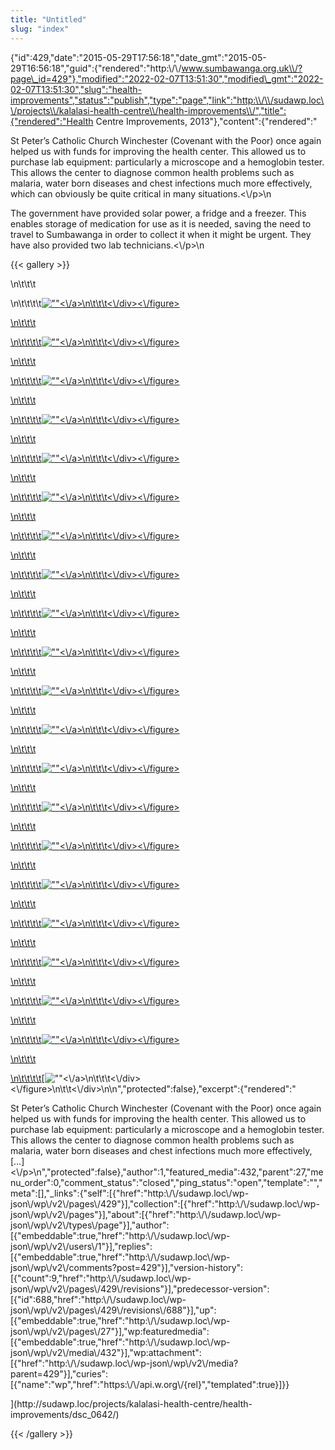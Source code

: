 ```yaml
---
title: "Untitled"
slug: "index"
---
```


{"id":429,"date":"2015-05-29T17:56:18","date\_gmt":"2015-05-29T16:56:18","guid":{"rendered":"http:\\/\\/www.sumbawanga.org.uk\\/?page\_id=429"},"modified":"2022-02-07T13:51:30","modified\_gmt":"2022-02-07T13:51:30","slug":"health-improvements","status":"publish","type":"page","link":"http:\\/\\/sudawp.loc\\/projects\\/kalalasi-health-centre\\/health-improvements\\/","title":{"rendered":"Health Centre Improvements, 2013"},"content":{"rendered":"

St Peter’s Catholic Church Winchester (Covenant with the Poor) once again helped us with funds for improving the health center. This allowed us to purchase lab equipment: particularly a microscope and a hemoglobin tester. This allows the center to diagnose common health problems such as malaria, water born diseases and chest infections much more effectively, which can obviously be quite critical in many situations.<\\/p>\\n

The government have provided solar power, a fridge and a freezer. This enables storage of medication for use as it is needed, saving the need to travel to Sumbawanga in order to collect it when it might be urgent. They have also provided two lab technicians.<\\/p>\\n

{{< gallery >}}


\\n\\t\\t\\t

\\n\\t\\t\\t\\t[![\"\"](\"http:\/\/sudawp.loc\/wp-content\/2015\/05\/DSC_0604-150x150.jpg\")<\\/a>\\n\\t\\t\\t<\\/div><\\/figure>](http:\/\/sudawp.loc\/projects\/kalalasi-health-centre\/health-improvements\/dsc_0604\/)

[\\n\\t\\t\\t](http:\/\/sudawp.loc\/projects\/kalalasi-health-centre\/health-improvements\/dsc_0604\/)

[\\n\\t\\t\\t\\t](http:\/\/sudawp.loc\/projects\/kalalasi-health-centre\/health-improvements\/dsc_0604\/)[![\"\"](\"http:\/\/sudawp.loc\/wp-content\/2015\/05\/DSC_0607-150x150.jpg\")<\\/a>\\n\\t\\t\\t<\\/div><\\/figure>](http:\/\/sudawp.loc\/projects\/kalalasi-health-centre\/health-improvements\/dsc_0607\/)

[\\n\\t\\t\\t](http:\/\/sudawp.loc\/projects\/kalalasi-health-centre\/health-improvements\/dsc_0607\/)

[\\n\\t\\t\\t\\t](http:\/\/sudawp.loc\/projects\/kalalasi-health-centre\/health-improvements\/dsc_0607\/)[![\"\"](\"http:\/\/sudawp.loc\/wp-content\/2015\/05\/DSC_0608-150x150.jpg\")<\\/a>\\n\\t\\t\\t<\\/div><\\/figure>](http:\/\/sudawp.loc\/projects\/kalalasi-health-centre\/health-improvements\/dsc_0608\/)

[\\n\\t\\t\\t](http:\/\/sudawp.loc\/projects\/kalalasi-health-centre\/health-improvements\/dsc_0608\/)

[\\n\\t\\t\\t\\t](http:\/\/sudawp.loc\/projects\/kalalasi-health-centre\/health-improvements\/dsc_0608\/)[![\"\"](\"http:\/\/sudawp.loc\/wp-content\/2015\/05\/DSC_0603-150x150.jpg\")<\\/a>\\n\\t\\t\\t<\\/div><\\/figure>](http:\/\/sudawp.loc\/projects\/kalalasi-health-centre\/health-improvements\/dsc_0603\/)

[\\n\\t\\t\\t](http:\/\/sudawp.loc\/projects\/kalalasi-health-centre\/health-improvements\/dsc_0603\/)

[\\n\\t\\t\\t\\t](http:\/\/sudawp.loc\/projects\/kalalasi-health-centre\/health-improvements\/dsc_0603\/)[![\"\"](\"http:\/\/sudawp.loc\/wp-content\/2015\/05\/DSC_0610-150x150.jpg\")<\\/a>\\n\\t\\t\\t<\\/div><\\/figure>](http:\/\/sudawp.loc\/projects\/kalalasi-health-centre\/health-improvements\/dsc_0610\/)

[\\n\\t\\t\\t](http:\/\/sudawp.loc\/projects\/kalalasi-health-centre\/health-improvements\/dsc_0610\/)

[\\n\\t\\t\\t\\t](http:\/\/sudawp.loc\/projects\/kalalasi-health-centre\/health-improvements\/dsc_0610\/)[![\"\"](\"http:\/\/sudawp.loc\/wp-content\/2015\/05\/DSC_0611-150x150.jpg\")<\\/a>\\n\\t\\t\\t<\\/div><\\/figure>](http:\/\/sudawp.loc\/projects\/kalalasi-health-centre\/health-improvements\/dsc_0611\/)

[\\n\\t\\t\\t](http:\/\/sudawp.loc\/projects\/kalalasi-health-centre\/health-improvements\/dsc_0611\/)

[\\n\\t\\t\\t\\t](http:\/\/sudawp.loc\/projects\/kalalasi-health-centre\/health-improvements\/dsc_0611\/)[![\"\"](\"http:\/\/sudawp.loc\/wp-content\/2015\/05\/DSC_0615-150x150.jpg\")<\\/a>\\n\\t\\t\\t<\\/div><\\/figure>](http:\/\/sudawp.loc\/projects\/kalalasi-health-centre\/health-improvements\/dsc_0615\/)

[\\n\\t\\t\\t](http:\/\/sudawp.loc\/projects\/kalalasi-health-centre\/health-improvements\/dsc_0615\/)

[\\n\\t\\t\\t\\t](http:\/\/sudawp.loc\/projects\/kalalasi-health-centre\/health-improvements\/dsc_0615\/)[![\"\"](\"http:\/\/sudawp.loc\/wp-content\/2015\/05\/DSC_0616-150x150.jpg\")<\\/a>\\n\\t\\t\\t<\\/div><\\/figure>](http:\/\/sudawp.loc\/projects\/kalalasi-health-centre\/health-improvements\/dsc_0616\/)

[\\n\\t\\t\\t](http:\/\/sudawp.loc\/projects\/kalalasi-health-centre\/health-improvements\/dsc_0616\/)

[\\n\\t\\t\\t\\t](http:\/\/sudawp.loc\/projects\/kalalasi-health-centre\/health-improvements\/dsc_0616\/)[![\"\"](\"http:\/\/sudawp.loc\/wp-content\/2015\/05\/DSC_0620-150x150.jpg\")<\\/a>\\n\\t\\t\\t<\\/div><\\/figure>](http:\/\/sudawp.loc\/projects\/kalalasi-health-centre\/health-improvements\/dsc_0620\/)

[\\n\\t\\t\\t](http:\/\/sudawp.loc\/projects\/kalalasi-health-centre\/health-improvements\/dsc_0620\/)

[\\n\\t\\t\\t\\t](http:\/\/sudawp.loc\/projects\/kalalasi-health-centre\/health-improvements\/dsc_0620\/)[![\"\"](\"http:\/\/sudawp.loc\/wp-content\/2015\/05\/DSC_0624-150x150.jpg\")<\\/a>\\n\\t\\t\\t<\\/div><\\/figure>](http:\/\/sudawp.loc\/projects\/kalalasi-health-centre\/health-improvements\/dsc_0624\/)

[\\n\\t\\t\\t](http:\/\/sudawp.loc\/projects\/kalalasi-health-centre\/health-improvements\/dsc_0624\/)

[\\n\\t\\t\\t\\t](http:\/\/sudawp.loc\/projects\/kalalasi-health-centre\/health-improvements\/dsc_0624\/)[![\"\"](\"http:\/\/sudawp.loc\/wp-content\/2015\/05\/DSC_0625-150x150.jpg\")<\\/a>\\n\\t\\t\\t<\\/div><\\/figure>](http:\/\/sudawp.loc\/projects\/kalalasi-health-centre\/health-improvements\/dsc_0625\/)

[\\n\\t\\t\\t](http:\/\/sudawp.loc\/projects\/kalalasi-health-centre\/health-improvements\/dsc_0625\/)

[\\n\\t\\t\\t\\t](http:\/\/sudawp.loc\/projects\/kalalasi-health-centre\/health-improvements\/dsc_0625\/)[![\"\"](\"http:\/\/sudawp.loc\/wp-content\/2015\/05\/DSC_0628-150x150.jpg\")<\\/a>\\n\\t\\t\\t<\\/div><\\/figure>](http:\/\/sudawp.loc\/projects\/kalalasi-health-centre\/health-improvements\/dsc_0628\/)

[\\n\\t\\t\\t](http:\/\/sudawp.loc\/projects\/kalalasi-health-centre\/health-improvements\/dsc_0628\/)

[\\n\\t\\t\\t\\t](http:\/\/sudawp.loc\/projects\/kalalasi-health-centre\/health-improvements\/dsc_0628\/)[![\"\"](\"http:\/\/sudawp.loc\/wp-content\/2015\/05\/DSC_0632-150x150.jpg\")<\\/a>\\n\\t\\t\\t<\\/div><\\/figure>](http:\/\/sudawp.loc\/projects\/kalalasi-health-centre\/health-improvements\/dsc_0632\/)

[\\n\\t\\t\\t](http:\/\/sudawp.loc\/projects\/kalalasi-health-centre\/health-improvements\/dsc_0632\/)

[\\n\\t\\t\\t\\t](http:\/\/sudawp.loc\/projects\/kalalasi-health-centre\/health-improvements\/dsc_0632\/)[![\"\"](\"http:\/\/sudawp.loc\/wp-content\/2015\/05\/DSC_0633-150x150.jpg\")<\\/a>\\n\\t\\t\\t<\\/div><\\/figure>](http:\/\/sudawp.loc\/projects\/kalalasi-health-centre\/health-improvements\/dsc_0633\/)

[\\n\\t\\t\\t](http:\/\/sudawp.loc\/projects\/kalalasi-health-centre\/health-improvements\/dsc_0633\/)

[\\n\\t\\t\\t\\t](http:\/\/sudawp.loc\/projects\/kalalasi-health-centre\/health-improvements\/dsc_0633\/)[![\"\"](\"http:\/\/sudawp.loc\/wp-content\/2015\/05\/DSC_0636-150x150.jpg\")<\\/a>\\n\\t\\t\\t<\\/div><\\/figure>](http:\/\/sudawp.loc\/projects\/kalalasi-health-centre\/health-improvements\/dsc_0636\/)

[\\n\\t\\t\\t](http:\/\/sudawp.loc\/projects\/kalalasi-health-centre\/health-improvements\/dsc_0636\/)

[\\n\\t\\t\\t\\t](http:\/\/sudawp.loc\/projects\/kalalasi-health-centre\/health-improvements\/dsc_0636\/)[![\"\"](\"http:\/\/sudawp.loc\/wp-content\/2015\/05\/DSC_0639-150x150.jpg\")<\\/a>\\n\\t\\t\\t<\\/div><\\/figure>](http:\/\/sudawp.loc\/projects\/kalalasi-health-centre\/health-improvements\/dsc_0639\/)

[\\n\\t\\t\\t](http:\/\/sudawp.loc\/projects\/kalalasi-health-centre\/health-improvements\/dsc_0639\/)

[\\n\\t\\t\\t\\t](http:\/\/sudawp.loc\/projects\/kalalasi-health-centre\/health-improvements\/dsc_0639\/)[![\"\"](\"http:\/\/sudawp.loc\/wp-content\/2015\/05\/DSC_0613-150x150.jpg\")<\\/a>\\n\\t\\t\\t<\\/div><\\/figure>](http:\/\/sudawp.loc\/projects\/kalalasi-health-centre\/health-improvements\/dsc_0613\/)

[\\n\\t\\t\\t](http:\/\/sudawp.loc\/projects\/kalalasi-health-centre\/health-improvements\/dsc_0613\/)

[\\n\\t\\t\\t\\t](http:\/\/sudawp.loc\/projects\/kalalasi-health-centre\/health-improvements\/dsc_0613\/)[![\"\"](\"http:\/\/sudawp.loc\/wp-content\/2015\/05\/DSC_0238-150x150.jpg\")<\\/a>\\n\\t\\t\\t<\\/div><\\/figure>](http:\/\/sudawp.loc\/projects\/kalalasi-health-centre\/health-improvements\/dsc_0238\/)

[\\n\\t\\t\\t](http:\/\/sudawp.loc\/projects\/kalalasi-health-centre\/health-improvements\/dsc_0238\/)

[\\n\\t\\t\\t\\t](http:\/\/sudawp.loc\/projects\/kalalasi-health-centre\/health-improvements\/dsc_0238\/)[![\"\"](\"http:\/\/sudawp.loc\/wp-content\/2015\/05\/DSC_0640-150x150.jpg\")<\\/a>\\n\\t\\t\\t<\\/div><\\/figure>](http:\/\/sudawp.loc\/projects\/kalalasi-health-centre\/health-improvements\/dsc_0640\/)

[\\n\\t\\t\\t](http:\/\/sudawp.loc\/projects\/kalalasi-health-centre\/health-improvements\/dsc_0640\/)

[\\n\\t\\t\\t\\t](http:\/\/sudawp.loc\/projects\/kalalasi-health-centre\/health-improvements\/dsc_0640\/)[![\"\"](\"http:\/\/sudawp.loc\/wp-content\/2015\/05\/DSC_0641-150x150.jpg\")<\\/a>\\n\\t\\t\\t<\\/div><\\/figure>](http:\/\/sudawp.loc\/projects\/kalalasi-health-centre\/health-improvements\/dsc_0641\/)

[\\n\\t\\t\\t](http:\/\/sudawp.loc\/projects\/kalalasi-health-centre\/health-improvements\/dsc_0641\/)

[\\n\\t\\t\\t\\t](http:\/\/sudawp.loc\/projects\/kalalasi-health-centre\/health-improvements\/dsc_0641\/)[![\"\"](\"http:\/\/sudawp.loc\/wp-content\/2015\/05\/DSC_0642-150x150.jpg\")<\\/a>\\n\\t\\t\\t<\\/div><\\/figure>\\n\\t\\t<\\/div>\\n\\n","protected":false},"excerpt":{"rendered":"

St Peter’s Catholic Church Winchester (Covenant with the Poor) once again helped us with funds for improving the health center. This allowed us to purchase lab equipment: particularly a microscope and a hemoglobin tester. This allows the center to diagnose common health problems such as malaria, water born diseases and chest infections much more effectively, \[…\]<\\/p>\\n","protected":false},"author":1,"featured\_media":432,"parent":27,"menu\_order":0,"comment\_status":"closed","ping\_status":"open","template":"","meta":\[\],"\_links":{"self":\[{"href":"http:\\/\\/sudawp.loc\\/wp-json\\/wp\\/v2\\/pages\\/429"}\],"collection":\[{"href":"http:\\/\\/sudawp.loc\\/wp-json\\/wp\\/v2\\/pages"}\],"about":\[{"href":"http:\\/\\/sudawp.loc\\/wp-json\\/wp\\/v2\\/types\\/page"}\],"author":\[{"embeddable":true,"href":"http:\\/\\/sudawp.loc\\/wp-json\\/wp\\/v2\\/users\\/1"}\],"replies":\[{"embeddable":true,"href":"http:\\/\\/sudawp.loc\\/wp-json\\/wp\\/v2\\/comments?post=429"}\],"version-history":\[{"count":9,"href":"http:\\/\\/sudawp.loc\\/wp-json\\/wp\\/v2\\/pages\\/429\\/revisions"}\],"predecessor-version":\[{"id":688,"href":"http:\\/\\/sudawp.loc\\/wp-json\\/wp\\/v2\\/pages\\/429\\/revisions\\/688"}\],"up":\[{"embeddable":true,"href":"http:\\/\\/sudawp.loc\\/wp-json\\/wp\\/v2\\/pages\\/27"}\],"wp:featuredmedia":\[{"embeddable":true,"href":"http:\\/\\/sudawp.loc\\/wp-json\\/wp\\/v2\\/media\\/432"}\],"wp:attachment":\[{"href":"http:\\/\\/sudawp.loc\\/wp-json\\/wp\\/v2\\/media?parent=429"}\],"curies":\[{"name":"wp","href":"https:\\/\\/api.w.org\\/{rel}","templated":true}\]}}

](http:\/\/sudawp.loc\/projects\/kalalasi-health-centre\/health-improvements\/dsc_0642\/)




















































































{{< /gallery >}}